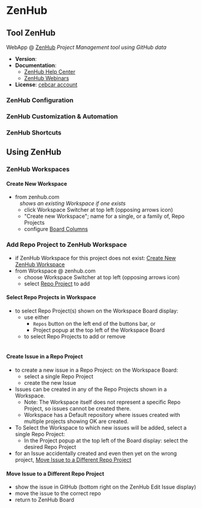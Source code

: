 # ZenHub

## Tool ZenHub

WebApp @ [ZenHub](https://zenhub.com)
*Project Management tool using GitHub data*

- **Version**: <not specified><br/>
- **Documentation**:
  - [ZenHub Help Center](https://help.zenhub.com/support/home)
  - [ZenHub Webinars](https://www.zenhub.com/webinars#on-demand)
- **License**: [cebcar account](https://app.zenhub.com/dashboard/o/cebcar/account-settings)
  
### ZenHub Configuration

### ZenHub Customization & Automation

### ZenHub Shortcuts

## Using ZenHub

### ZenHub Workspaces

#### Create New Workspace
- from zenhub.com
  <br/>&nbsp;&nbsp;
  *shows an existing Workspace if one exists*<br/>
  - click Workspace Switcher at top left (opposing arrows icon)
  - "Create new Workspace"; name for a single, or a family of, Repo Projects
  - configure [Board Columns](../entities/Workspace.md#board-columns)

### Add Repo Project to ZenHub Workspace
- if ZenHub Workspace for this project does not exist: [Create New ZenHub Workspace](#create-new-workspace)
- from Workspace @ zenhub.com
  - choose Workspace Switcher at top left (opposing arrows icon)
  - select [Repo Project](../entities/RepoProject.md) to add

#### Select Repo Projects in Workspace
- to select Repo Project(s) shown on the Workspace Board display:
  - use either
    - `Repos` button on the left end of the buttons bar, or
    - Project popup at the top left of the Workspace Board 
  - to select Repo Projects to add or remove<br/><br/>

#### Create Issue in a Repo Project
- to create a new issue in a Repo Project: on the Workspace Board:
  - select a single Repo Project
  - create the new Issue
- Issues can be created in any of the Repo Projects shown in a Workspace.
  - Note: The Workspace itself does not represent a specific Repo Project, so issues cannot be created there.
  - Workspace has a Default repository where issues created with multiple projects showing OK are created.
- To Select the Workspace to which new issues will be added, select a single Repo Project:
  - In the Project popup at the top left of the Board display: select the desired Repo Project
- for an Issue accidentally created and even then yet on the wrong project, [Move Issue to a Different Repo Project](#move-issue-to-a-different-repo-project)

#### Move Issue to a Different Repo Project
  - show the issue in GitHub (bottom right on the ZenHub Edit Issue display)
  - move the issue to the correct repo
  - return to ZenHub Board<br/><br/>
